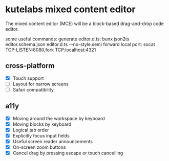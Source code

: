 # kutelabs mixed content editor

The mixed content editor (MCE) will be a block-based drag-and-drop code editor.

some useful commands:
generate editor.d.ts: bunx json2ts editor.schema.json editor.d.ts --no-style.semi
forward local port: socat TCP-LISTEN:8080,fork TCP:localhost:4321

## cross-platform

- [x] Touch support
- [ ] Layout for narrow screens
- [ ] Safari compatibility

## a11y

- [x] Moving around the workspace by keyboard
- [x] Moving blocks by keyboard
- [x] Logical tab order
- [x] Explicitly focus input fields
- [x] Useful screen reader announcements
- [x] On-screen zoom buttons
- [x] Cancel drag by pressing escape or touch cancelling
